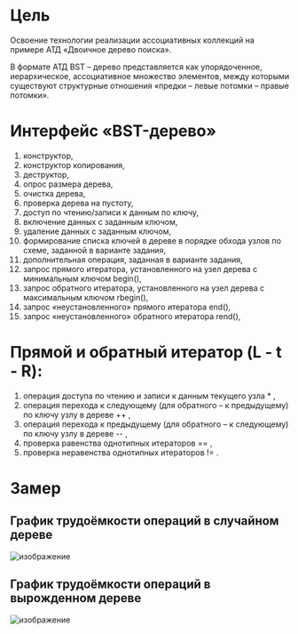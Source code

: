 # Цель
Освоение технологии реализации ассоциативных коллекций на примере АТД «Двоичное дерево поиска».

В формате АТД BST – дерево представляется как упорядоченное, иерархическое, ассоциативное множество элементов, между которыми существуют структурные отношения «предки – левые потомки – правые потомки».

# Интерфейс «BST-дерево»
1. конструктор,
1. конструктор копирования,
1. деструктор,
1. опрос размера дерева,
1. очистка дерева,
1. проверка дерева на пустоту,
1. доступ по чтению/записи к данным по ключу,
1. включение данных с заданным ключом,
1. удаление данных с заданным ключом,
1. формирование списка ключей в дереве в порядке обхода узлов по схеме, заданной в варианте задания,
1. дополнительная операция, заданная в варианте задания,
1. запрос прямого итератора, установленного на узел дерева с минимальным ключом begin(),
1. запрос обратного итератора, установленного на узел дерева с максимальным ключом rbegin(),
1. запрос «неустановленного» прямого итератора end(),
1. запрос «неустановленного» обратного итератора rend(),

# Прямой и обратный итератор (L - t - R):
1. операция доступа по чтению и записи к данным текущего узла * ,
1. операция перехода к следующему (для обратного – к предыдущему) по ключу узлу в дереве  ++ ,
1. операция перехода к предыдущему (для обратного – к следующему) по ключу узлу в дереве -- ,
1. проверка равенства однотипных итераторов == ,
1. проверка неравенства однотипных итераторов !=  .

# Замер
## График трудоёмкости операций в случайном дереве
![изображение](https://user-images.githubusercontent.com/48650232/190892645-25dec614-ff8f-41bb-891c-000eaa2c73d4.png)
## График трудоёмкости операций в вырожденном дереве
![изображение](https://user-images.githubusercontent.com/48650232/190892653-f4655be2-c1e9-44f5-8b0d-d3df1040736b.png)
